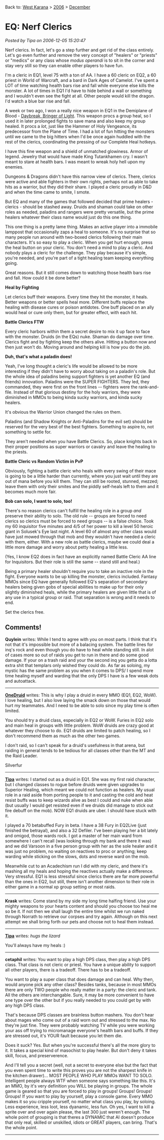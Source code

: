 Back to: [West Karana](/posts/westkarana.md) > [2006](/posts/2006/westkarana.md) > [December](./westkarana.md)
# EQ: Nerf Clerics

*Posted by Tipa on 2006-12-05 15:20:47*

Nerf clerics. In fact, let's go a step further and get rid of the class entirely. Let's go even further and remove the very concept of "healers" or "priests" or "medics" or any class whose *modus operandi* is to sit in the corner and stay very still so they can enable other players to have fun.

I'm a cleric in EQ1, level 75 with a ton of AA. I have a 60 cleric on EQ2, a 60 priest in World of Warcraft, and a bard in Dark Ages of Camelot. I've spent a LOT of time watching health bars rise and fall while everyone else kills the monster. A lot of times in EQ1 I'd have to hide behind a wall or something and I wouldn't even see the fight at all. Other people would kill the dragon. I'd watch a blue bar rise and fall.

A week or two ago, I won a really nice weapon in EQ1 in the Demiplane of Blood - [Daybreak, Bringer of Light](http://lucy.allakhazam.com/item.html?id=83615). This weapon procs a group heal, so I used it in later prolonged fights to save mana and also keep my group healed. It procs a *lot*, just like the Hammer of Holy Vengeance, its predecessor from the Plane of Time. I had a lot of fun hitting the monsters until we came to the big hitters when I'd be once again huddled with the rest of the clerics, coordinating the pressing of our Complete Heal hotkeys.

I have this fine weapon and a shield of unmatched glowiness. Armor of legend. Jewelry that would have made King Tutankhamen cry. I wasn't meant to stare at health bars. I was meant to wreak holy hell upon my enemies.

Dungeons & Dragons didn't have this narrow view of clerics. There, clerics were active and able fighters in their own rights, perhaps not as able to take hits as a warrior, but they did their share. I played a cleric proudly in D&D and when the time came to smite, I smote.

But EQ and many of the games that followed decided that prime healers - clerics - should be stashed away. Druids and shaman could take on other roles as needed, paladins and rangers were pretty versatile, but the prime healers whatever their class name would just do this one thing.

This one thing is a pretty lame thing. Makes an active player into a immobile lamppost that occasionally zaps a heal to someone. It's no surprise that so many people run around with two-boxed clerics following their main characters. It's so easy to play a cleric. When you get hurt enough, press the heal button on your cleric. You don't need a mind to play a cleric. And nobody plays a cleric for the challenge. They play because it's simple, you're needed, and you're part of a tight healing team keeping everything going.

Great reasons. But it still comes down to watching those health bars rise and fall. How could it be done better?

**Heal by Fighting**

Let clerics buff their weapons. Every time they hit the monster, it heals. Better weapons or better spells heal more. Different buffs replace the healing with disease cures or poison antidotes. One buff placed on an ally would heal or cure only them, but for greater effect, with each hit.

**Battle Clerics FTW**

Every cleric harbors within them a secret desire to mix it up face to face with the monster. Druids (in the EQs) nuke. Shaman do damage over time. Clerics fight and by fighting keep the others alive. Hitting a button now and then just won't do. Moving around and helping kill is how you do the job.

**Duh, that's what a paladin does!**

Yeah, I've long thought a cleric's life would be allowed to be more interesting if they didn't have to worry about taking on a paladin's role. But the whole idea of paladins being support fighters is yet another EQ (and friends) innovation. Paladins were the SUPER FIGHTERS. They led, they commanded, they were first on the front lines -- fighters were the rank-and-file. Instead of that glorious destiny for the holy warriors, they were diminished in MMOs to being kinda sucky warriors, and kinda sucky healers.

It's obvious the Warrior Union changed the rules on them.

Paladins (and Shadow Knights or Anti-Paladins for the evil set) should be reserved for the very best of the best fighters. Something to aspire to, not something to settle for.

They aren't needed when you have Battle Clerics. So, place knights back in their proper positions as super warriors or cavalry and leave the healing to the priests.

**Battle Cleric vs Random Victim in PvP**

Obviously, fighting a battle cleric who heals with every swing of their mace is going to be a little harder than currently, where you just wait until they are out of mana before you kill them. They can still be rooted, stunned, mezzed; leave them with only their smites and the piddly self-heals left to them and it becomes much more fair.

**Bob can solo, I want to solo, too!**

There's no reason clerics can't fulfill the healing role in a group *and* preserve their ability to solo. The old rule -- groups are forced to need clerics so clerics must be forced to need groups -- is a false choice. Took my 60 inquisitor five minutes and 4/5 of her power to kill a level 50 heroic giant in Solusek's Eye last night. A level 60 of almost any other class would have just mowed through that mob and they wouldn't have needed a cleric with them, either. With a new role as battle clerics, maybe we could deal a little more damage and worry about petty healing a little less.

(Yes, I know EQ2 does in fact have an explicitly named Battle Cleric AA line for Inquisitors. But their role is still the same -- stand still and heal.)

Being a primary healer shouldn't require you to take an inactive role in the fight. Everyone wants to be up killing the monster, clerics included. Fantasy MMOs since EQ have generally followed EQ's separation of secondary healers being given gobs of special abilities to make up for their only slightly diminished heals, while the primary healers are given little that is of any use in a typical group or raid. That separation is wrong and it needs to end.

Set the clerics free.
## Comments!

**Quylein** writes: While I tend to agree with you on most parts. I think that it's not that it's impossible but more of a balacing system. The battle lines for inq's rock and even though you do have to heal while standing still. In alot of cases more so out of raids you get to run in there and do some good damage. If your on a trash raid and your the second inq you getta do a lotta extra shit that templars only wished they could do. As far as soloing, my mystic has the same problem as you when it comes to DPS/ I spend more time healing myself and warding that the only DPS I have is a few weak dots and autoattack.

---

**[OneDruid](http://onedruid.blogspot.com)** writes: This is why I play a druid in every MMO (EQ1, EQ2, WoW). I love healing, but I also love laying the smack down on those that would hurt my teammates. And I need to be able to solo since my play time is often limited.

You should try a druid class, especially in EQ2 or WoW. Furies in EQ2 solo and main heal in groups with little problem. WoW druids are crazy good at whatever they choose to do. EQ1 druids are limited to patch healing, so I don't recommend them as much as the other two games.

I don't raid, so I can't speak for a druid's usefulness in that arena, but raiding in general tends to be tedious for all classes other than the MT and the Raid Leader.

Silverfur

---

**[Tipa](https://chasingdings.com)** writes: I started out as a druid in EQ1. She was my first raid character, but I changed classes to rogue before druids were given upgrades to Superior Healing, which meant we could not function as healers. My usual role in a raid aside from porting people to it and casting the cold and heat resist buffs was to keep wizards alive as best I could and nuke when able (but usually I would get resisted even if we druids did manage to stick out fire debuff on the mob). NOW EQ1 druids are uber. I should have stuck with it.

I played a 70 betabuffed Fury in beta. I have a 38 Fury in EQ2Live (just finished the betrayal), and also a 32 Defiler. I've been playing her a bit lately and omigod, those wards rock. I got a master of her main ward from somewhere I can't recall (was looking through my bank and there it was) and we did Varsoon in a five person group with her as the sole healer and it was just no problem, no waiting on reactives to proc or anything; keep warding while sticking on the slows, dots and reverse ward on the mob.

Meanwhile cut to an Acadechism run I did with my cleric, and there it's mashing all my heals and hoping the reactives actually make a difference. Very stressful. EQ1 is less stressful since clerics there are far more powerful than the ones in EQ2, but still, there isn't another dimension to their role in either game in a normal xp group setting or most raids.

---

**Krask** writes: Come stand by my side my long time halfing friend. Use your mighty weapons to your hearts content and should you choose too heal me so be it. If not then we shall laugh the entire time whilst we run naked through Norrath to retrieve our corpses and try again. Although on this next attempt we shall bring forth our pets and choose not to heal them instead.

---

**[Tipa](https://chasingdings.com)** writes: *hugs the lizard*

You'll always have my heals :)

---

**cetaphil** writes: You want to play a high DPS class, then play a high DPS class. That class is not cleric or priest. You have a unique ability to support all other players, there is a tradeoff. There has to be a tradeoff. 

You want to play a super class that does damage and can heal. Why then, would anyone pick any other class? Besides tanks, because in most MMOs there are only TWO people who really matter in a party: the cleric and tank. All the others are interchangable. Sure, it may be more convenient to have one type over the other but if you really needed to you could get by with any high DPS class. 

That's because DPS classes are brainless button mashers. You don't hear about mages who come out of a raid worn out and stressed to the max. No they're just fine. They were probably watching TV while you were working your ass off trying to micromanage everyone's health bars and buffs. If they are stressed out, it's YOUR fault because you let them die. 

Does it suck? Yes. But when you're successful there's all the more glory to it. It takes a special kind of masochist to play healer. But don't deny it takes skill, focus, and preserverence. 

And I'll tell you a secret (well, not a secret to everyone else but the fact that you even spent time to write this proves you are not the sharpest knife in the kitchen drawer)... MOST PEOPLE WHO PLAY MMOs WANT TO SOLO. Intelligent people always WTF when someone says something like this. It's an MMO, by it's very definition you WILL be playing in groups. The whole game is geared so that you are forced to play in groups! Groups! Groups! Groups! If you want to play by yourself, play a console game. Every MMO makes it so you cripple yourself, no matter what class you play, by soloing. Less experience, less loot, less dyanamic, less fun. Oh yes, I want to kill a sprite over and over again please, the last 300 just weren't enough. The whole point of grouping is that theres a DYNAMIC that AI doesn't produce that only real, skilled or unskilled, idiots or GREAT players, can bring. That's the whole point.

---

